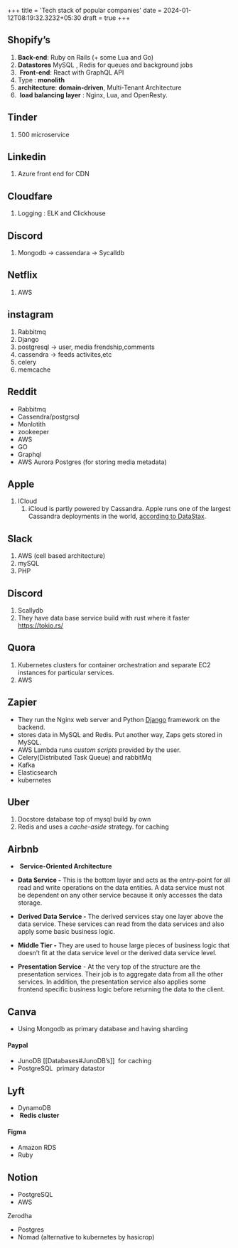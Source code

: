 +++
title = 'Tech stack of popular companies'
date  = 2024-01-12T08:19:32.3232+05:30
draft = true
+++

## Shopify’s
1. **Back-end**: Ruby on Rails (+ some Lua and Go)
2. **Datastores** MySQL , Redis for queues and background jobs
3.  **Front-end**: React with GraphQL API
4. Type : **monolith**
5. **architecture**: **domain-driven**, Multi-Tenant Architecture  
6.  **load balancing layer** : Nginx, Lua, and OpenResty.

## Tinder
1. 500 microservice

## Linkedin 
1. Azure front end for CDN

## Cloudfare
1. Logging : ELK and Clickhouse

## Discord
1. Mongodb -> cassendara -> Sycalldb

## Netflix
1. AWS

## instagram
1. Rabbitmq
2. Django
3. postgresql -> user, media frendship,comments
4. cassendra -> feeds activites,etc
5. celery
6. memcache

## Reddit
- Rabbitmq
- Cassendra/postgrsql
- Monlotith
- zookeeper
- AWS
- GO
- Graphql
- AWS Aurora Postgres  (for storing media metadata)


## Apple
1. ICloud
	1. iCloud is partly powered by Cassandra. Apple runs one of the largest Cassandra deployments in the world, [according to DataStax](https://news.ycombinator.com/item?id=9307563).

## Slack
1. AWS (cell based architecture)
2. mySQL
3. PHP 


## Discord
1. Scallydb 
2. They have data base service build with rust where it faster https://tokio.rs/


## Quora
1. Kubernetes clusters for container orchestration and separate EC2 instances for particular services.
2. AWS

## Zapier
- They run the Nginx web server and Python [Django](https://substack.com/redirect/64c1a061-6e94-4719-9b2e-06afd8993547?j=eyJ1IjoibjRqeW8ifQ.nH1cA-1Vi6dJQ5z2LJKZVMl1Hi7wGsFWpp4_SYW_xWo) framework on the backend.
- stores data in MySQL and Redis. Put another way, Zaps gets stored in MySQL.
- AWS Lambda runs _custom scripts_ provided by the user.
- Celery(Distributed Task Queue) and rabbitMq
- Kafka
- Elasticsearch
- kubernetes

## Uber
1. Docstore database top of mysql build by own
2. Redis and uses a _cache-aside_ strategy. for caching

## Airbnb
-  **Service-Oriented Architecture**
- **Data Service -** This is the bottom layer and acts as the entry-point for all read and write operations on the data entities. A data service must not be dependent on any other service because it only accesses the data storage.
    
- **Derived Data Service -** The derived services stay one layer above the data service. These services can read from the data services and also apply some basic business logic.
    
- **Middle Tier -** They are used to house large pieces of business logic that doesn’t fit at the data service level or the derived data service level.
    
- **Presentation Service** - At the very top of the structure are the presentation services. Their job is to aggregate data from all the other services. In addition, the presentation service also applies some frontend specific business logic before returning the data to the client.

## Canva
- Using Mongodb as primary database and having sharding

#### Paypal
- JunoDB [[Databases#JunoDB’s]]  for caching
- PostgreSQL  primary datastor

## Lyft
- DynamoDB
-  **Redis cluster**

#### Figma
- Amazon RDS
- Ruby

## Notion
- PostgreSQL
- AWS

Zerodha
- Postgres
- Nomad (alternative to kubernetes by hasicrop)